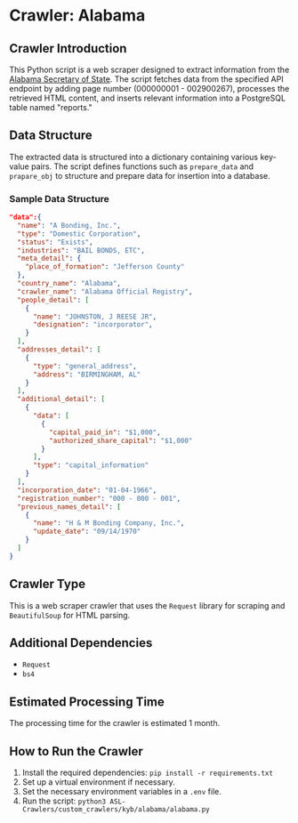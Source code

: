 # Crawler: Alabama

## Crawler Introduction
This Python script is a web scraper designed to extract information from the [Alabama Secretary of State](https://arc-sos.state.al.us/cgi/corpdetail.mbr/detail?corp=000000001). The script fetches data from the specified API endpoint by adding page number (000000001 - 002900267), processes the retrieved HTML content, and inserts relevant information into a PostgreSQL table named "reports."

## Data Structure
The extracted data is structured into a dictionary containing various key-value pairs. The script defines functions such as `prepare_data` and `prapare_obj` to structure and prepare data for insertion into a database.

### Sample Data Structure
```json
"data":{
  "name": "A Bonding, Inc.",
  "type": "Domestic Corporation",
  "status": "Exists",
  "industries": "BAIL BONDS, ETC",
  "meta_detail": {
    "place_of_formation": "Jefferson County"
  },
  "country_name": "Alabama",
  "crawler_name": "Alabama Official Registry",
  "people_detail": [
    {
      "name": "JOHNSTON, J REESE JR",
      "designation": "incorporator",
    }
  ],
  "addresses_detail": [
    {
      "type": "general_address",
      "address": "BIRMINGHAM, AL"
    }
  ],
  "additional_detail": [
    {
      "data": [
        {
          "capital_paid_in": "$1,000",
          "authorized_share_capital": "$1,000"
        }
      ],
      "type": "capital_information"
    }
  ],
  "incorporation_date": "01-04-1966",
  "registration_number": "000 - 000 - 001",
  "previous_names_detail": [
    {
      "name": "H & M Bonding Company, Inc.",
      "update_date": "09/14/1970"
    }
  ]
}
```

## Crawler Type
This is a web scraper crawler that uses the `Request` library for scraping and `BeautifulSoup` for HTML parsing.

## Additional Dependencies
- `Request`
- `bs4`

## Estimated Processing Time
The processing time for the crawler is estimated 1 month.

## How to Run the Crawler
1. Install the required dependencies: `pip install -r requirements.txt`
2. Set up a virtual environment if necessary.
3. Set the necessary environment variables in a `.env` file.
4. Run the script: `python3 ASL-Crawlers/custom_crawlers/kyb/alabama/alabama.py`